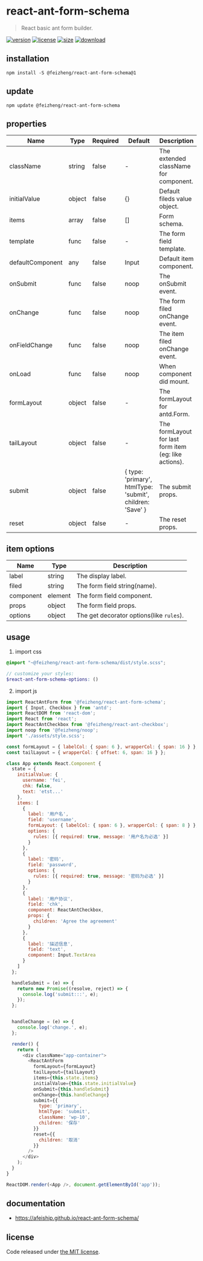 # react-ant-form-schema
> React basic ant form builder.

[![version][version-image]][version-url]
[![license][license-image]][license-url]
[![size][size-image]][size-url]
[![download][download-image]][download-url]

## installation
```shell
npm install -S @feizheng/react-ant-form-schema@1
```

## update
```shell
npm update @feizheng/react-ant-form-schema
```

## properties
| Name             | Type   | Required | Default                                                   | Description                                           |
| ---------------- | ------ | -------- | --------------------------------------------------------- | ----------------------------------------------------- |
| className        | string | false    | -                                                         | The extended className for component.                 |
| initialValue     | object | false    | {}                                                        | Default fileds value object.                          |
| items            | array  | false    | []                                                        | Form schema.                                          |
| template         | func   | false    | -                                                         | The form field template.                              |
| defaultComponent | any    | false    | Input                                                     | Default item component.                               |
| onSubmit         | func   | false    | noop                                                      | The onSubmit event.                                   |
| onChange         | func   | false    | noop                                                      | The form filed onChange event.                        |
| onFieldChange    | func   | false    | noop                                                      | The item filed onChange event.                        |
| onLoad           | func   | false    | noop                                                      | When component did mount.                             |
| formLayout       | object | false    | -                                                         | The formLayout for antd.Form.                         |
| tailLayout       | object | false    | -                                                         | The formLayout for last form item (eg: like actions). |
| submit           | object | false    | { type: 'primary', htmlType: 'submit', children: 'Save' } | The submit props.                                     |
| reset            | object | false    | -                                                         | The reset props.                                      |


## item options
| Name      | Type    | Description                              |
| --------- | ------- | ---------------------------------------- |
| label     | string  | The display label.                       |
| filed     | string  | The form field string(name).             |
| component | element | The form field component.                |
| props     | object  | The form field props.                    |
| options   | object  | The get decorator options(like `rules`). |

## usage
1. import css
  ```scss
  @import "~@feizheng/react-ant-form-schema/dist/style.scss";

  // customize your styles:
  $react-ant-form-schema-options: ()
  ```
2. import js
  ```js
  import ReactAntForm from '@feizheng/react-ant-form-schema';
  import { Input, Checkbox } from 'antd';
  import ReactDOM from 'react-dom';
  import React from 'react';
  import ReactAntCheckbox from '@feizheng/react-ant-checkbox';
  import noop from '@feizheng/noop';
  import './assets/style.scss';

  const formLayout = { labelCol: { span: 6 }, wrapperCol: { span: 16 } };
  const tailLayout = { wrapperCol: { offset: 6, span: 16 } };

  class App extends React.Component {
    state = {
      initialValue: {
        username: 'fei',
        chk: false,
        text: 'etst...'
      },
      items: [
        {
          label: '用户名',
          field: 'username',
          formLayout: { labelCol: { span: 6 }, wrapperCol: { span: 8 } },
          options: {
            rules: [{ required: true, message: '用户名为必选' }]
          }
        },
        {
          label: '密码',
          field: 'password',
          options: {
            rules: [{ required: true, message: '密码为必选' }]
          }
        },
        {
          label: '用户协议',
          field: 'chk',
          component: ReactAntCheckbox,
          props: {
            children: 'Agree the agreement'
          }
        },
        {
          label: '描述信息',
          field: 'text',
          component: Input.TextArea
        }
      ]
    };

    handleSubmit = (e) => {
      return new Promise((resolve, reject) => {
        console.log('submit:::', e);
      });
    };


    handleChange = (e) => {
      console.log('change.', e);
    };

    render() {
      return (
        <div className="app-container">
          <ReactAntForm
            formLayout={formLayout}
            tailLayout={tailLayout}
            items={this.state.items}
            initialValue={this.state.initialValue}
            onSubmit={this.handleSubmit}
            onChange={this.handleChange}
            submit={{
              type: 'primary',
              htmlType: 'submit',
              className: 'wp-10',
              children: '保存'
            }}
            reset={{
              children: '取消'
            }}
          />
        </div>
      );
    }
  }

  ReactDOM.render(<App />, document.getElementById('app'));

  ```

## documentation
- https://afeiship.github.io/react-ant-form-schema/


## license
Code released under [the MIT license](https://github.com/afeiship/react-ant-form-schema/blob/master/LICENSE.txt).

[version-image]: https://img.shields.io/npm/v/@feizheng/react-ant-form-schema
[version-url]: https://npmjs.org/package/@feizheng/react-ant-form-schema

[license-image]: https://img.shields.io/npm/l/@feizheng/react-ant-form-schema
[license-url]: https://github.com/afeiship/react-ant-form-schema/blob/master/LICENSE.txt

[size-image]: https://img.shields.io/bundlephobia/minzip/@feizheng/react-ant-form-schema
[size-url]: https://github.com/afeiship/react-ant-form-schema/blob/master/dist/react-ant-form-schema.min.js

[download-image]: https://img.shields.io/npm/dm/@feizheng/react-ant-form-schema
[download-url]: https://www.npmjs.com/package/@feizheng/react-ant-form-schema
